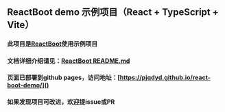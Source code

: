 
## ReactBoot demo 示例项目（React + TypeScript + Vite）

#### 此项目是[ReactBoot](https://github.com/pjqdyd/react-boot)使用示例项目

#### 文档详细介绍请见：[ReactBoot README.md](https://github.com/pjqdyd/react-boot)

#### 页面已部署到github pages，访问地址：[https://pjqdyd.github.io/react-boot-demo/]()

#### 如果发现项目可改进，欢迎提issue或PR
